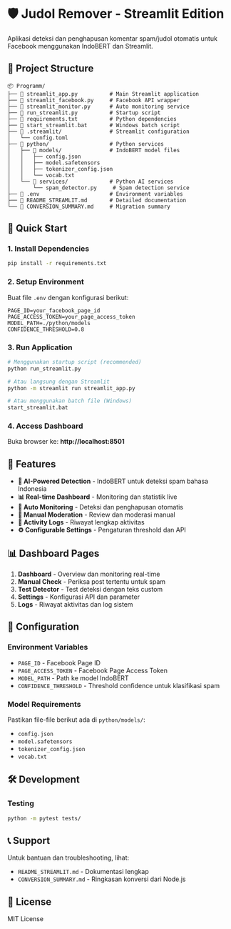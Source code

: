 # 🛡️ Judol Remover - Streamlit Edition

Aplikasi deteksi dan penghapusan komentar spam/judol otomatis untuk Facebook menggunakan IndoBERT dan Streamlit.

## 📁 Project Structure

```
📦 Programm/
├── 📄 streamlit_app.py          # Main Streamlit application
├── 📄 streamlit_facebook.py     # Facebook API wrapper
├── 📄 streamlit_monitor.py      # Auto monitoring service
├── 📄 run_streamlit.py          # Startup script
├── 📄 requirements.txt          # Python dependencies
├── 📄 start_streamlit.bat       # Windows batch script
├── 📁 .streamlit/               # Streamlit configuration
│   └── config.toml
├── 📁 python/                   # Python services
│   ├── 📁 models/               # IndoBERT model files
│   │   ├── config.json
│   │   ├── model.safetensors
│   │   ├── tokenizer_config.json
│   │   └── vocab.txt
│   └── 📁 services/             # Python AI services
│       └── spam_detector.py     # Spam detection service
├── 📄 .env                      # Environment variables
├── 📄 README_STREAMLIT.md       # Detailed documentation
└── 📄 CONVERSION_SUMMARY.md     # Migration summary
```

## 🚀 Quick Start

### 1. Install Dependencies
```bash
pip install -r requirements.txt
```

### 2. Setup Environment
Buat file `.env` dengan konfigurasi berikut:
```
PAGE_ID=your_facebook_page_id
PAGE_ACCESS_TOKEN=your_page_access_token
MODEL_PATH=./python/models
CONFIDENCE_THRESHOLD=0.8
```

### 3. Run Application
```bash
# Menggunakan startup script (recommended)
python run_streamlit.py

# Atau langsung dengan Streamlit
python -m streamlit run streamlit_app.py

# Atau menggunakan batch file (Windows)
start_streamlit.bat
```

### 4. Access Dashboard
Buka browser ke: **http://localhost:8501**

## 🎯 Features

- **🤖 AI-Powered Detection** - IndoBERT untuk deteksi spam bahasa Indonesia
- **📊 Real-time Dashboard** - Monitoring dan statistik live
- **🔄 Auto Monitoring** - Deteksi dan penghapusan otomatis
- **👥 Manual Moderation** - Review dan moderasi manual
- **📝 Activity Logs** - Riwayat lengkap aktivitas
- **⚙️ Configurable Settings** - Pengaturan threshold dan API

## 📊 Dashboard Pages

1. **Dashboard** - Overview dan monitoring real-time
2. **Manual Check** - Periksa post tertentu untuk spam
3. **Test Detector** - Test deteksi dengan teks custom
4. **Settings** - Konfigurasi API dan parameter
5. **Logs** - Riwayat aktivitas dan log sistem

## 🔧 Configuration

### Environment Variables
- `PAGE_ID` - Facebook Page ID
- `PAGE_ACCESS_TOKEN` - Facebook Page Access Token
- `MODEL_PATH` - Path ke model IndoBERT
- `CONFIDENCE_THRESHOLD` - Threshold confidence untuk klasifikasi spam

### Model Requirements
Pastikan file-file berikut ada di `python/models/`:
- `config.json`
- `model.safetensors`
- `tokenizer_config.json`
- `vocab.txt`

## 🛠️ Development

### Testing
```bash
python -m pytest tests/
```

## 📞 Support

Untuk bantuan dan troubleshooting, lihat:
- `README_STREAMLIT.md` - Dokumentasi lengkap
- `CONVERSION_SUMMARY.md` - Ringkasan konversi dari Node.js

## 📄 License

MIT License
